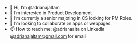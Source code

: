 - 👋 Hi, I’m @adrianajaltam
- 👀 I’m interested in Product Development
- 🌱 I’m currently a senior majoring in CS looking for PM Roles. 
- 💞️ I’m looking to collaborate on apps or webpages.
- 📫 How to reach me: @adrianaalta on LinkedIn @adrianajaltam@gmail.com for email

<!---
adrianajaltam/adrianajaltam is a ✨ special ✨ repository because its `README.md` (this file) appears on your GitHub profile.
You can click the Preview link to take a look at your changes.
--->
